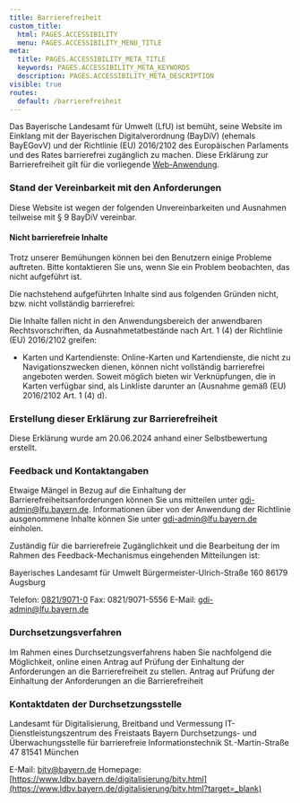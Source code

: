 ```yaml
---
title: Barrierefreiheit
custom_title:
  html: PAGES.ACCESSIBILITY
  menu: PAGES.ACCESSIBILITY_MENU_TITLE
meta:
  title: PAGES.ACCESSIBILITY_META_TITLE
  keywords: PAGES.ACCESSIBILITY_META_KEYWORDS
  description: PAGES.ACCESSIBILITY_META_DESCRIPTION
visible: true
routes:
  default: /barrierefreiheit
---
```



Das Bayerische Landesamt für Umwelt (LfU) ist bemüht, seine Website im Einklang mit der Bayerischen Digitalverordnung (BayDiV) (ehemals BayEGovV) und der Richtlinie (EU) 2016/2102 des Europäischen Parlaments und des Rates barrierefrei zugänglich zu machen. Diese Erklärung zur Barrierefreiheit gilt für die vorliegende [Web-Anwendung](https://lfumis.umwelt.bayern.de).

### Stand der Vereinbarkeit mit den Anforderungen

Diese Website ist wegen der folgenden Unvereinbarkeiten und Ausnahmen teilweise mit § 9 BayDiV vereinbar.

#### Nicht barrierefreie Inhalte

Trotz unserer Bemühungen können bei den Benutzern einige Probleme auftreten. Bitte kontaktieren Sie uns, wenn Sie ein Problem beobachten, das nicht aufgeführt ist.

Die nachstehend aufgeführten Inhalte sind aus folgenden Gründen nicht, bzw. nicht vollständig barrierefrei:

Die Inhalte fallen nicht in den Anwendungsbereich der anwendbaren Rechtsvorschriften, da Ausnahmetatbestände nach Art. 1 (4) der Richtlinie (EU) 2016/2102 greifen:

* Karten und Kartendienste: Online-Karten und Kartendienste, die nicht zu Navigationszwecken dienen, können nicht vollständig barrierefrei angeboten werden. Soweit möglich bieten wir Verknüpfungen, die in Karten verfügbar sind, als Linkliste darunter an (Ausnahme gemäß (EU) 2016/2102 Art. 1 (4) d).

### Erstellung dieser Erklärung zur Barrierefreiheit

Diese Erklärung wurde am 20.06.2024 anhand einer Selbstbewertung erstellt.

### Feedback und Kontaktangaben

Etwaige Mängel in Bezug auf die Einhaltung der Barrierefreiheitsanforderungen können Sie uns mitteilen unter [gdi-admin@lfu.bayern.de](mailto:gdi-admin@lfu.bayern.de). Informationen über von der Anwendung der Richtlinie ausgenommene Inhalte können Sie unter gdi-admin@lfu.bayern.de einholen.

Zuständig für die barrierefreie Zugänglichkeit und die Bearbeitung der im Rahmen des Feedback-Mechanismus eingehenden Mitteilungen ist:

Bayerisches Landesamt für Umwelt
Bürgermeister-Ulrich-Straße 160
86179 Augsburg

Telefon: [0821/9071-0](tel:+4982190710)
Fax: 0821/9071-5556
E-Mail: [gdi-admin@lfu.bayern.de](mailto:gdi-admin@lfu.bayern.de)

### Durchsetzungsverfahren

Im Rahmen eines Durchsetzungsverfahrens haben Sie nachfolgend die Möglichkeit, online einen Antrag auf Prüfung der Einhaltung der Anforderungen an die Barrierefreiheit zu stellen.
Antrag auf Prüfung der Einhaltung der Anforderungen an die Barrierefreiheit 

### Kontaktdaten der Durchsetzungsstelle

Landesamt für Digitalisierung, Breitband und Vermessung
IT-Dienstleistungszentrum des Freistaats Bayern
Durchsetzungs- und Überwachungsstelle für barrierefreie Informationstechnik
St.-Martin-Straße 47
81541 München

E-Mail: [bitv@bayern.de](mailto:bitv@bayern.de)
Homepage: [https://www.ldbv.bayern.de/digitalisierung/bitv.html](https://www.ldbv.bayern.de/digitalisierung/bitv.html?target=_blank)